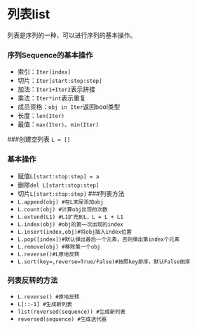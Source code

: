 列表list
===
列表是序列的一种，可以进行序列的基本操作。
### 序列Sequence的基本操作
- 索引：`Iter[index]`
- 切片：`Iter[start:stop:step]`
- 加法：`Iter1+Iter2`表示拼接
- 乘法：`Iter*int`表示重复
- 成员资格：`obj in Iter`返回bool类型
- 长度：`len(Iter)`
- 最值：`max(Iter)`、`min(Iter)`


###创建空列表
`L = []`
### 基本操作
- 赋值`L[start:stop:step] = a`
- 删除`del L[start:stop:step]`
- 切片`L[start:stop:step]`
###列表方法
- `L.append(obj) #在L末尾添加obj`
- `L.count(obj) #计算obj出现的次数`
- `L.extend(L1) #L1扩充到L，L = L + L1`
- `L.index(obj) #obj的第一次出现的index`
- `L.insert(index,obj)#将obj插入index位置`
- `L.pop([index])#默认弹出最后一个元素，否则弹出第index个元素`
- `L.remove(obj) #移除第一个obj`
- `L.reverse()#L原地反转`
- `L.sort(key=,reverse=True/False)#按照key排序，默认False倒序`


### 列表反转的方法
- `L.reverse() #原地反转`
- `L[::-1] #生成新列表`
- `list(reversed(sequence)) #生成新列表`
- `reversed(sequence) #生成迭代器`
